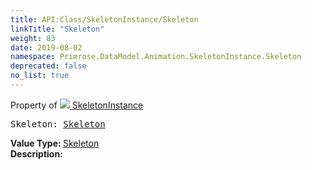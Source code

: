 ```yaml
---
title: API:Class/SkeletonInstance/Skeleton
linkTitle: "Skeleton"
weight: 83
date: 2019-08-02
namespace: Primrose.DataModel.Animation.SkeletonInstance.Skeleton
deprecated: false
no_list: true
---
```

Property of <a href="/docs/api-reference/Class/SkeletonInstance"><img src="/icons/silk/bone.png"/>&nbsp;SkeletonInstance</a>
<pre class="method-declaration">
Skeleton: <a class="type" href="/docs/api-reference/Asset/Skeleton">Skeleton</a></pre>
<b>Value Type: </b>
<a class="type" href="/docs/api-reference/Asset/Skeleton">Skeleton</a>
<br/>
<b>Description: </b>